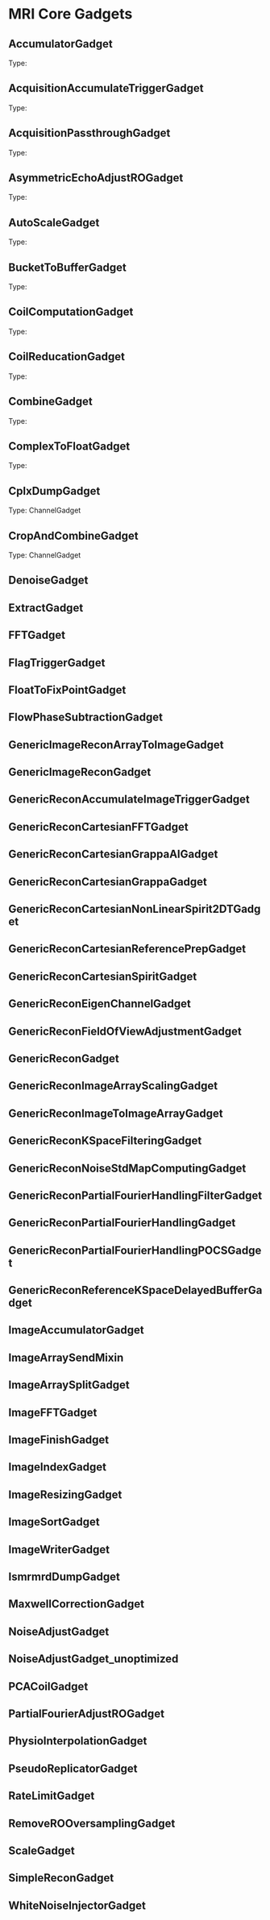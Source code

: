 # MRI Core Gadgets

## AccumulatorGadget
Type: 

## AcquisitionAccumulateTriggerGadget
Type: 

## AcquisitionPassthroughGadget
Type: 

## AsymmetricEchoAdjustROGadget
Type: 

## AutoScaleGadget
Type: 

## BucketToBufferGadget
Type: 

## CoilComputationGadget
Type: 

## CoilReducationGadget
Type: 

## CombineGadget
Type: 

## ComplexToFloatGadget
Type: 

## CplxDumpGadget
Type: ChannelGadget<Acquisition>

## CropAndCombineGadget
Type: ChannelGadget<Acquisition>

## DenoiseGadget

## ExtractGadget

## FFTGadget

## FlagTriggerGadget

## FloatToFixPointGadget

## FlowPhaseSubtractionGadget

## GenericImageReconArrayToImageGadget

## GenericImageReconGadget

## GenericReconAccumulateImageTriggerGadget

## GenericReconCartesianFFTGadget

## GenericReconCartesianGrappaAIGadget

## GenericReconCartesianGrappaGadget

## GenericReconCartesianNonLinearSpirit2DTGadget

## GenericReconCartesianReferencePrepGadget

## GenericReconCartesianSpiritGadget

## GenericReconEigenChannelGadget

## GenericReconFieldOfViewAdjustmentGadget

## GenericReconGadget

## GenericReconImageArrayScalingGadget

## GenericReconImageToImageArrayGadget

## GenericReconKSpaceFilteringGadget

## GenericReconNoiseStdMapComputingGadget

## GenericReconPartialFourierHandlingFilterGadget

## GenericReconPartialFourierHandlingGadget

## GenericReconPartialFourierHandlingPOCSGadget

## GenericReconReferenceKSpaceDelayedBufferGadget

## ImageAccumulatorGadget

## ImageArraySendMixin

## ImageArraySplitGadget

## ImageFFTGadget

## ImageFinishGadget

## ImageIndexGadget

## ImageResizingGadget

## ImageSortGadget

## ImageWriterGadget

## IsmrmrdDumpGadget

## MaxwellCorrectionGadget

## NoiseAdjustGadget

## NoiseAdjustGadget_unoptimized

## PCACoilGadget

## PartialFourierAdjustROGadget

## PhysioInterpolationGadget

## PseudoReplicatorGadget

## RateLimitGadget

## RemoveROOversamplingGadget

## ScaleGadget

## SimpleReconGadget

## WhiteNoiseInjectorGadget
